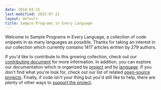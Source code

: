 ```yaml
---
date: 2018-03-15
last-modified: 2025-07-22
layout: default
title: Sample Programs in Every Language
---
```


Welcome to Sample Programs in Every Language, a collection of code snippets in as many languages as possible. Thanks for taking an interest in our collection which currently contains 1417 articles written by 279 authors.

If you'd like to contribute to this growing collection, check out our [contributing document](https://github.com/TheRenegadeCoder/sample-programs/blob/master/.github/CONTRIBUTING.md) for more information. In addition, you can explore our documentation which is organized by [project](/projects) and by [language](/languages). If you don't find what you're look for, check out our list of related [open-source projects](/related). Finally, if code isn't your thing but you'd still like to help, there are plenty of other ways to [support the project](https://therenegadecoder.com/updates/5-ways-you-can-support-the-renegade-coder/).